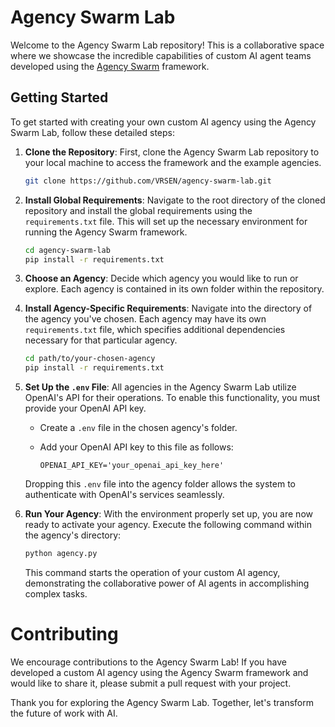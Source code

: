 # Agency Swarm Lab
Welcome to the Agency Swarm Lab repository! This is a collaborative space where we showcase the incredible capabilities of custom AI agent teams developed using the [Agency Swarm](https://github.com/VRSEN/agency-swarm) framework.

## Getting Started

To get started with creating your own custom AI agency using the Agency Swarm Lab, follow these detailed steps:

1. **Clone the Repository**: First, clone the Agency Swarm Lab repository to your local machine to access the framework and the example agencies.

    ```bash
    git clone https://github.com/VRSEN/agency-swarm-lab.git
    ```

2. **Install Global Requirements**: Navigate to the root directory of the cloned repository and install the global requirements using the `requirements.txt` file. This will set up the necessary environment for running the Agency Swarm framework.

    ```bash
    cd agency-swarm-lab
    pip install -r requirements.txt
    ```

3. **Choose an Agency**: Decide which agency you would like to run or explore. Each agency is contained in its own folder within the repository.

4. **Install Agency-Specific Requirements**: Navigate into the directory of the agency you've chosen. Each agency may have its own `requirements.txt` file, which specifies additional dependencies necessary for that particular agency.

    ```bash
    cd path/to/your-chosen-agency
    pip install -r requirements.txt
    ```

5. **Set Up the `.env` File**: All agencies in the Agency Swarm Lab utilize OpenAI's API for their operations. To enable this functionality, you must provide your OpenAI API key.

    - Create a `.env` file in the chosen agency's folder.
    - Add your OpenAI API key to this file as follows:

        ```
        OPENAI_API_KEY='your_openai_api_key_here'
        ```

    Dropping this `.env` file into the agency folder allows the system to authenticate with OpenAI's services seamlessly.

6. **Run Your Agency**: With the environment properly set up, you are now ready to activate your agency. Execute the following command within the agency's directory:

    ```bash
    python agency.py
    ```

    This command starts the operation of your custom AI agency, demonstrating the collaborative power of AI agents in accomplishing complex tasks.

# Contributing
We encourage contributions to the Agency Swarm Lab! If you have developed a custom AI agency using the Agency Swarm framework and would like to share it, please submit a pull request with your project.

Thank you for exploring the Agency Swarm Lab. Together, let's transform the future of work with AI.
